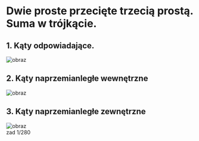 # Dwie proste przecięte trzecią prostą. Suma w trójkącie.
## 1. Kąty odpowiadające.
![obraz](https://github.com/user-attachments/assets/8a54caf2-7e40-429b-87a3-da163b1e18d8)
## 2. Kąty naprzemianległe wewnętrzne
![obraz](https://github.com/user-attachments/assets/797962e4-abbd-4135-a59d-d9360681eb3f)
## 3. Kąty naprzemianległe zewnętrzne
![obraz](https://github.com/user-attachments/assets/eebb6f5d-296d-4f04-ae7d-7389ddc4eddc)\
zad 1/280

